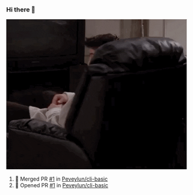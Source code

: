 ### Hi there 🦥
![Hello](hello.gif)

<!--START_SECTION:activity-->
1. 🎉 Merged PR [#1](https://github.com/Peveylun/cli-basic/pull/1) in [Peveylun/cli-basic](https://github.com/Peveylun/cli-basic)
2. 💪 Opened PR [#1](https://github.com/Peveylun/cli-basic/pull/1) in [Peveylun/cli-basic](https://github.com/Peveylun/cli-basic)
<!--END_SECTION:activity-->
